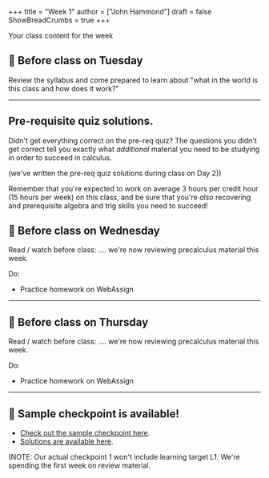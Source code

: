 +++
title = "Week 1"
author = ["John Hammond"]
draft = false
ShowBreadCrumbs = true
+++

Your class content for the week
<!--more-->


## 📅 Before class on Tuesday

Review the syllabus and come prepared to learn about "what in the world
is this class and how does it work?"

---

## Pre-requisite quiz solutions. 
Didn't get everything correct on the pre-req quiz? The questions you didn't get correct tell you exactly what *additional* material you need to be studying in order to succeed in calculus.

(we've written the pre-req quiz solutions during class on Day 2))

Remember that you're expected to work on average 3 hours per credit hour (15 hours per week) on this class, and be sure that you're *also* recovering and prerequisite algebra and trig skills you need to succeed!

## 📅 Before class on Wednesday

Read / watch before class:
.... we're now reviewing precalculus material this week.

Do: 
- Practice homework on WebAssign

---

## 📅 Before class on Thursday

Read / watch before class:
.... we're now reviewing precalculus material this week.

Do: 
- Practice homework on WebAssign

---

<!--


-->

## 📝 Sample checkpoint is available!
- [Check out the sample checkpoint here](https://nextcloud.math.wichita.edu/index.php/s/De4ytsSLmrRXBPe).
- [Solutions are available here](https://nextcloud.math.wichita.edu/index.php/s/FGYWRwCDLSr4qrA).


(NOTE: Our actual checkpoint 1 won't include learning target L1. We're spending the first week on review material. 